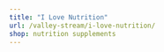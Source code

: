 ```yaml
---
title: "I Love Nutrition"
url: /valley-stream/i-love-nutrition/
shop: nutrition supplements
---
```

